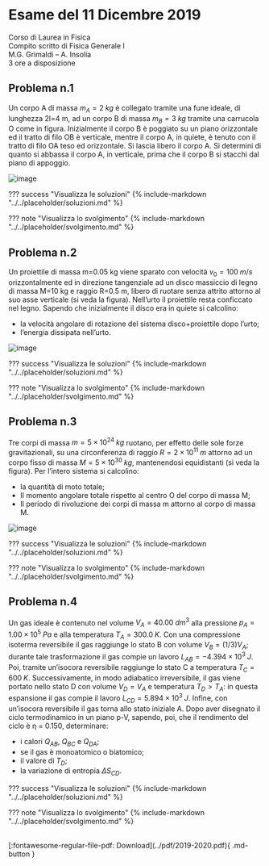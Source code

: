 # Esame del 11 Dicembre 2019
Corso di Laurea in Fisica <br>
Compito scritto di Fisica Generale I <br>
M.G. Grimaldi – A. Insolia <br>
3 ore a disposizione <br>

## Problema n.1
Un corpo A di massa $m_A=2 \; kg$ è collegato tramite una fune ideale, di lunghezza 2l=4 m, ad un corpo B di massa $m_B=3 \; kg$ tramite una carrucola O come in figura. Inizialmente il corpo B è poggiato su un piano orizzontale ed il tratto di filo OB è verticale, mentre il corpo A, in quiete, è tenuto con il tratto di filo OA teso ed orizzontale. Si lascia libero il corpo A. Si determini di quanto si abbassa il corpo A, in verticale, prima che il corpo B si stacchi dal piano di appoggio.

![image](https://user-images.githubusercontent.com/77018886/153265168-68183c5e-2043-4f1f-bc36-76ebce674954.png)

??? success "Visualizza le soluzioni"
    {% include-markdown "../../placeholder/soluzioni.md" %}

??? note "Visualizza lo svolgimento"
    {% include-markdown "../../placeholder/svolgimento.md" %}

## Problema n.2
Un proiettile di massa m=0.05 kg viene sparato con velocità $v_0=100 \; m/s$ orizzontalmente ed in direzione tangenziale ad un disco massiccio di legno di massa M=10 kg e raggio R=0.5 m, libero di ruotare senza attrito attorno al suo asse verticale (si veda la figura). Nell’urto il proiettile resta conficcato nel legno. Sapendo che inizialmente il disco era in quiete si calcolino: 

- la velocità angolare di rotazione del sistema disco+proiettile dopo l’urto; 
- l’energia dissipata nell’urto.

![image](https://user-images.githubusercontent.com/77018886/153265227-6092304c-f38f-48d2-9c42-fa252660f354.png)

??? success "Visualizza le soluzioni"
    {% include-markdown "../../placeholder/soluzioni.md" %}

??? note "Visualizza lo svolgimento"
    {% include-markdown "../../placeholder/svolgimento.md" %}

## Problema n.3
Tre corpi di massa $m=5×10^{24} \; kg$ ruotano, per effetto delle sole forze gravitazionali, su una circonferenza di raggio $R=2×10^{11} \; m$ attorno ad un corpo fisso di massa $M=5×10^{30} \; kg$, mantenendosi equidistanti (si veda la figura). Per l’intero sistema si calcolino: 

- la quantità di moto totale; 
- Il momento angolare totale rispetto al centro O del corpo di massa M; 
- Il periodo di rivoluzione dei corpi di massa m attorno al corpo di massa M.

![image](https://user-images.githubusercontent.com/77018886/153265312-e4db70b0-a9f8-4834-9201-151176b314cb.png)

??? success "Visualizza le soluzioni"
    {% include-markdown "../../placeholder/soluzioni.md" %}

??? note "Visualizza lo svolgimento"
    {% include-markdown "../../placeholder/svolgimento.md" %}

## Problema n.4
Un gas ideale è contenuto nel volume $V_A=40.00 \; dm^3$ alla pressione $p_A=1.00×10^5 \; Pa$ e alla temperatura $T_A=300.0 \; K$. Con una compressione isoterma reversibile il gas raggiunge lo stato B con volume $V_B=(1/3)V_A$; durante tale trasformazione il gas compie un lavoro $L_{AB}=−4.394×10^3 \; J$. Poi, tramite un’isocora reversibile raggiunge lo stato C a temperatura $T_C=600 \; K$. Successivamente, in modo adiabatico irreversibile, il gas viene portato nello stato D con volume $V_D=V_A$ e temperatura $T_D>T_A$: in questa espansione il gas compie il lavoro $L_{CD}=5.894×10^3 \; J$. Infine, con un’isocora reversibile il gas torna allo stato iniziale A. Dopo aver disegnato il ciclo termodinamico in un piano p-V, sapendo, poi, che il rendimento del ciclo è η = 0.150, determinare: 

- i calori $Q_{AB}$, $Q_{BC}$ e $Q_{DA}$; 
- se il gas è monoatomico o biatomico; 
- il valore di $T_D$; 
- la variazione di entropia $ΔS_{CD}$.

??? success "Visualizza le soluzioni"
    {% include-markdown "../../placeholder/soluzioni.md" %}

??? note "Visualizza lo svolgimento"
    {% include-markdown "../../placeholder/svolgimento.md" %}

<br>
[:fontawesome-regular-file-pdf: Download](../pdf/2019-2020.pdf){ .md-button }